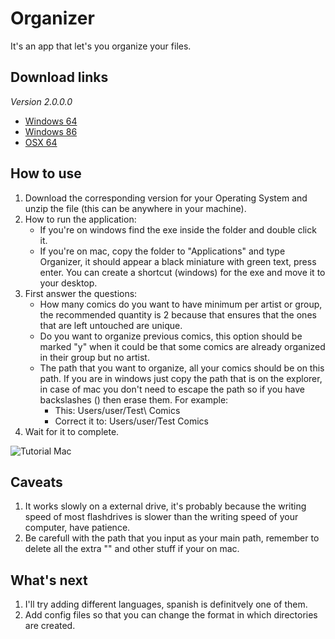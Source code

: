 # Organizer
It's an app that let's you organize your files.

## Download links
*Version 2.0.0.0*
* [Windows 64](https://mega.nz/file/1EEFhaIR#nQ8BqkrbI4v18Oe6ZvjM8UfN_fBE1rFSRjSxxBY9wuI)
* [Windows 86](https://mega.nz/file/EcE1WCqD#XeSgvT0b_7NZVaKATGASi0eiwDLr3LUApaaYp5IMqN0)
* [OSX 64](https://mega.nz/file/8YEDRABS#XSw7fmZkl7DUj0a2eY3tH7zEPOVLJ7XBXo8pQQcMaV4)

## How to use
1. Download the corresponding version for your Operating System and unzip the file (this can be anywhere in your machine).
2. How to run the application:
   - If you're on windows find the exe inside the folder and double click it.
   - If you're on mac, copy the folder to "Applications" and type Organizer, it should appear a black miniature with green text, press enter.
You can create a shortcut (windows) for the exe and move it to your desktop.
3. First answer the questions:
   - How many comics do you want to have minimum per artist or group, the recommended quantity is 2 because that ensures that the ones that are left untouched are unique.
   - Do you want to organize previous comics, this option should be marked "y" when it could be that some comics are already organized in their group but no artist.
   - The path that you want to organize, all your comics should be on this path. If you are in windows just copy the path that is on the explorer, in case of mac you don't need to escape the path so if you have backslashes (\) then erase them. For example:
     - This: Users/user/Test\ Comics
     - Correct it to: Users/user/Test Comics
4. Wait for it to complete.

![Tutorial Mac](/githubImgs/tutorialMac.gif)

## Caveats
1. It works slowly on a external drive, it's probably because the writing speed of most flashdrives is slower than the writing speed of your computer, have patience.
2. Be carefull with the path that you input as your main path, remember to delete all the extra "\" and other stuff if your on mac.

## What's next
1. I'll try adding different languages, spanish is definitvely one of them.
2. Add config files so that you can change the format in which directories are created.
